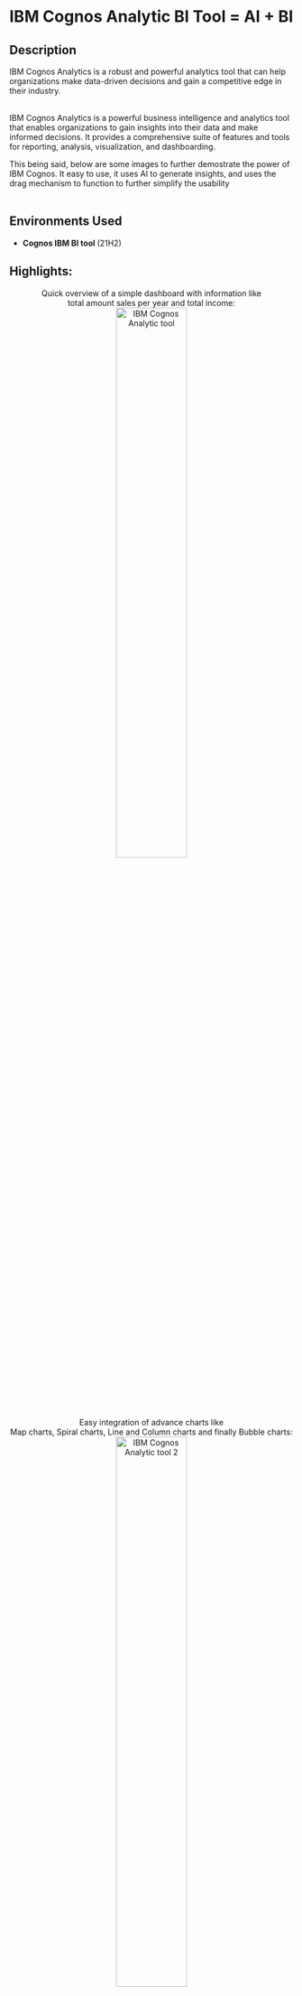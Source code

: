 <h1> IBM Cognos Analytic BI Tool =  AI + BI </h1>

<h2>Description</h2>
IBM Cognos Analytics is a robust and powerful analytics tool that can help organizations make data-driven decisions and gain a competitive edge in their industry.<br/><br/>

IBM Cognos Analytics is a powerful business intelligence and analytics tool that enables organizations to gain insights into their data and make informed decisions. It provides a comprehensive suite of features and tools for reporting, analysis, visualization, and dashboarding.<br/> 

This being said, below are some images to further demostrate the power of IBM Cognos. It easy to use, it uses AI to generate insights, and uses the drag mechanism to function to further simplify the usability<br/><br/>

<h2>Environments Used </h2>

- <b>Cognos IBM BI tool </b> (21H2)

<h2>Highlights:</h2>

<p align="center">
Quick overview of a simple dashboard with information like <br/>total amount sales per year and total income:<br/>
<img src="https://i.imgur.com/bjmFFgX.png" height="50%" width="50%" alt="IBM Cognos Analytic tool"/>
<br />
<br />
Easy integration of advance charts like <br/>Map charts, Spiral charts, Line and Column charts and finally Bubble charts:<br/>
<img src="https://i.imgur.com/ocAZnzi.png" height="50%" width="50%" alt="IBM Cognos Analytic tool 2"/>
<br />
<br />
With simple text, you can generate all of this using AI inside IBM's Cognos Analytics BI tool: <br/>
<img src="https://i.imgur.com/fFhe2RO.png" height="50%" width="50%" alt="IBM Cognos Analytic tool 3"/>
<br />
<br />
</p>

<!--
 ```diff
- text in red
+ text in green
! text in orange
# text in gray
@@ text in purple (and bold)@@
```
--!>

